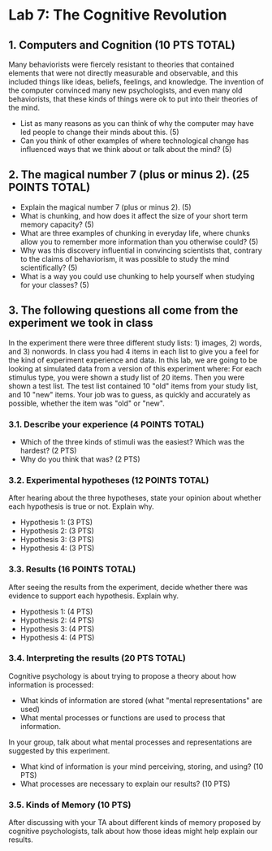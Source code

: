 # Lab 7: The Cognitive Revolution

## 1. Computers and Cognition (10 PTS TOTAL)
Many behaviorists were fiercely resistant to theories that contained elements that were not directly measurable and observable, and this included things like ideas, beliefs, feelings, and knowledge. The invention of the computer convinced many new psychologists, and even many old behaviorists, that these kinds of things were ok to put into their theories of the mind.
- List as many reasons as you can think of why the computer may have led people to change their minds about this. (5)
- Can you think of other examples of where technological change has influenced ways that we think about or talk about the mind? (5)

## 2. The magical number 7 (plus or minus 2). (25 POINTS TOTAL)
- Explain the magical number 7 (plus or minus 2). (5)
- What is chunking, and how does it affect the size of your short term memory capacity? (5)
- What are three examples of chunking in everyday life, where chunks allow you to remember more information than you otherwise could? (5)
- Why was this discovery influential in convincing scientists that, contrary to the claims of behaviorism, it was possible to study the mind scientifically? (5)
- What is a way you could use chunking to help yourself when studying for your classes? (5)

## 3. The following questions all come from the experiment we took in class

In the experiment there were three different study lists: 1) images, 2) words, and 3) nonwords. In class you had 4 items in each list to give you a feel for the kind of experiment experience and data. In this lab, we are going to be looking at simulated data from a version of this experiment where:
For each stimulus type, you were shown a study list of 20 items.
Then you were shown a test list.
The test list contained 10 "old" items from your study list, and 10 "new" items.
Your job was to guess, as quickly and accurately as possible, whether the item was "old" or "new".

### 3.1. Describe your experience (4 POINTS TOTAL)
- Which of the three kinds of stimuli was the easiest? Which was the hardest? (2 PTS)
- Why do you think that was? (2 PTS)

### 3.2. Experimental hypotheses (12 POINTS TOTAL)
After hearing about the three hypotheses, state your opinion about whether each hypothesis is true or not. Explain why.

- Hypothesis 1: (3 PTS)
- Hypothesis 2: (3 PTS)
- Hypothesis 3: (3 PTS)
- Hypothesis 4: (3 PTS)

### 3.3. Results (16 POINTS TOTAL)
After seeing the results from the experiment, decide whether there was evidence to support each hypothesis. Explain why.

- Hypothesis 1: (4 PTS)
- Hypothesis 2: (4 PTS)
- Hypothesis 3: (4 PTS)
- Hypothesis 4: (4 PTS)

### 3.4. Interpreting the results (20 PTS TOTAL)
Cognitive psychology is about trying to propose a theory about how information is processed:
- What kinds of information are stored (what "mental representations" are used)
- What mental processes or functions are used to process that information.

In your group, talk about what mental processes and representations are suggested by this experiment.
- What kind of information is your mind perceiving, storing, and using? (10 PTS)
- What processes are necessary to explain our results? (10 PTS)

### 3.5. Kinds of Memory (10 PTS)
After discussing with your TA about different kinds of memory proposed by cognitive psychologists, 
talk about how those ideas might help explain our results.
